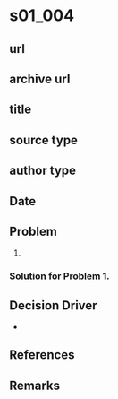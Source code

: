 # s01_004

## url


## archive url


## title


## source type


## author type


## Date


## Problem
1. 

### Solution for Problem 1. 

## Decision Driver
- 

## References


## Remarks
